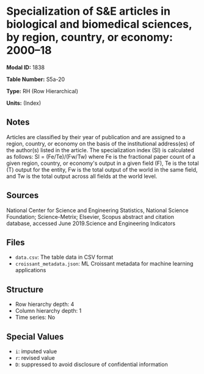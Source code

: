 # Specialization of S&E articles in biological and biomedical sciences, by region, country, or economy: 2000–18

**Modal ID:** 1838

**Table Number:** S5a-20

**Type:** RH (Row Hierarchical)

**Units:** (Index)

## Notes

Articles are classified by their year of publication and are assigned to a region, country, or economy on the basis of the institutional address(es) of the author(s) listed in the article. The specialization index (SI) is calculated as follows: SI = (Fe/Te)/(Fw/Tw) where Fe is the fractional paper count of a given region, country, or economy's output in a given field (F), Te is the total (T) output for the entity, Fw is the total output of the world in the same field, and Tw is the total output across all fields at the world level.

## Sources

National Center for Science and Engineering Statistics, National Science Foundation; Science-Metrix; Elsevier, Scopus abstract and citation database, accessed June 2019.Science and Engineering Indicators

## Files

- `data.csv`: The table data in CSV format
- `croissant_metadata.json`: ML Croissant metadata for machine learning applications

## Structure

- Row hierarchy depth: 4
- Column hierarchy depth: 1
- Time series: No

## Special Values

- `i`: imputed value
- `r`: revised value
- `D`: suppressed to avoid disclosure of confidential information
